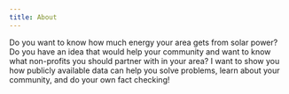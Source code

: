 ```yaml
---
title: About
---
```


  Do you want to know how much energy your area gets from solar power? Do you have an idea that would help your community and want to know what non-profits you should partner with in your area? I want to show you how publicly available data can help you solve problems, learn about your community, and do your own fact checking!
  
  